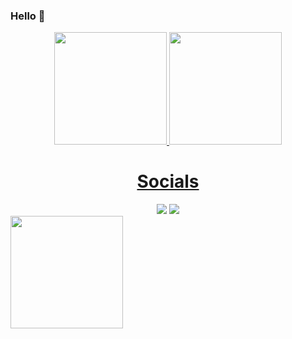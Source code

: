 ### Hello 👋

<div align="center">
  <a href="https://github.com/dks1097">
  <img height="180em" src="https://github-readme-stats.vercel.app/api?username=dks1097&show_icons=true&theme=radical&include_all_commits=true&count_private=true&title_color=000000&text_color=ffffff&icon_color=990000&bg_color=135,bf894e,996328,8c5315,995000,151826&border_radius=15&border_color=f55520"/>
  <img height="180em" src="https://github-readme-stats.vercel.app/api/top-langs/?username=dks1097&layout=demo&langs_count=5&theme=radical&title_color=f55520&text_color=ffffff&bg_color=151826&border_radius=15&border_color=f55520"/>
</div>
  <div align="center">
    <h1>Socials</h1>
    </div>
  <div align="center"> 
    <a href="https://www.linkedin.com/in/carlos-monteiro-77b315222/" target="_blank"><img src="https://img.shields.io/badge/LinkedIn-0077B5?style=for-the-badge&logo=linkedin&logoColor=white" target="_blank"></a>
    <a href="mailto:carlos.d.t.m19@gmail.com" target="_blank"><img src="https://img.shields.io/badge/Gmail-D14836?style=for-the-badge&logo=gmail&logoColor=white" target="_blank"></a>
  </div>
  
  <div>
    <img height="180em" src="https://github-readme-stats.vercel.app/api/wakatime?username=dks1097&layout=compact"/>
  </div>
<!--- 🔭 I’m currently working on ...
- 🌱 I’m currently learning ...
- 👯 I’m looking to collaborate on ...
- 🤔 I’m looking for help with ...
- 💬 Ask me about ...
- 📫 How to reach me: ...
- 😄 Pronouns: ...
- ⚡ Fun fact: ...
-->
